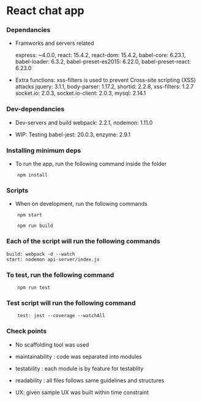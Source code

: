 # React chat app

### Dependancies
* Framworks and servers related

    express: ~4.0.0,
    react: 15.4.2, 
    react-dom: 15.4.2, 
    babel-core: 6.23.1, 
    babel-loader: 6.3.2, 
    babel-preset-es2015: 6.22.0, 
    babel-preset-react: 6.23.0

* Extra functions: xss-filters is used to prevent Cross-site scripting (XSS) attacks
    jquery: 3.1.1, 
    body-parser: 1.17.2, 
    shortid: 2.2.8, 
    xss-filters: 1.2.7
    socket.io: 2.0.3, 
    socket.io-client: 2.0.3, 
    mysql: 2.14.1

### Dev-dependancies

* Dev-servers and build
    webpack: 2.2.1, 
    nodemon: 1.11.0

* WIP: Testing
    babel-jest: 20.0.3, 
    enzyme: 2.9.1

### Installing minimum deps

* To run the app, run the following command inside the folder
```
    npm install
```
### Scripts

* When on development, run the following commands
```
    npm start
```
```
    npm run build
```

### Each of the script will run the following commands

```
build: webpack -d --watch
start: nodemon api-server/index.js
```

### To test, run the following command
```
    npm run test
```
### Test script will run the following command
```
    test: jest --coverage --watchAll
```
### Check points

* No scaffolding tool was used

* maintainability : code was separated into modules 

* testability : each module is by feature for testablity 

* readability : all files follows same guidelines and structures

* UX: given sample UX was built within time constraint
